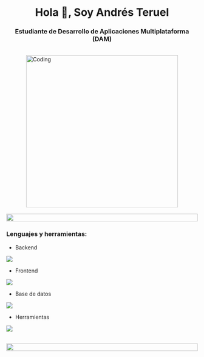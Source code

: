 <h1 align="center">Hola 👋, Soy Andrés Teruel</h1>
<h3 align="center">Estudiante de Desarrollo de Aplicaciones Multiplataforma (DAM)</h3>

<br>

<img alt="Coding" width="400" src="https://user-images.githubusercontent.com/74038190/229223263-cf2e4b07-2615-4f87-9c38-e37600f8381a.gif" style="display:block; margin:auto;">
<br>

<img src="https://i.imgur.com/dBaSKWF.gif" height="20" width="100%">

<h3 align="left">Lenguajes y herramientas:</h3>

- Backend
<p align="left">
    <img src="https://skillicons.dev/icons?i=php,java,py,spring" />
</p>

- Frontend
<p align="left">
    <img src="https://skillicons.dev/icons?i=ts,js,react,nextjs" />
</p>

- Base de datos
<p align="left">
    <img src="https://skillicons.dev/icons?i=mongodb,mysql" />
</p>

- Herramientas
<p align="left">
    <img src="https://skillicons.dev/icons?i=git,github,docker,vscode,postman,linux" />
</p>

<br/>

<img src="https://i.imgur.com/dBaSKWF.gif" height="20" width="100%">
